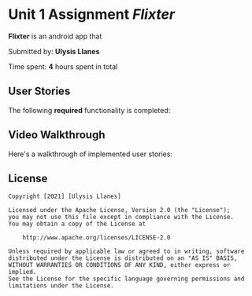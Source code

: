 # Unit 1 Assignment *Flixter*
**Flixter** is an android app that

Submitted by: **Ulysis Llanes**

Time spent: **4** hours spent in total

## User Stories

The following **required** functionality is completed:


## Video Walkthrough

Here's a walkthrough of implemented user stories:


## License

    Copyright [2021] [Ulysis Llanes]

    Licensed under the Apache License, Version 2.0 (the "License");
    you may not use this file except in compliance with the License.
    You may obtain a copy of the License at

        http://www.apache.org/licenses/LICENSE-2.0

    Unless required by applicable law or agreed to in writing, software
    distributed under the License is distributed on an "AS IS" BASIS,
    WITHOUT WARRANTIES OR CONDITIONS OF ANY KIND, either express or implied.
    See the License for the specific language governing permissions and
    limitations under the License.
